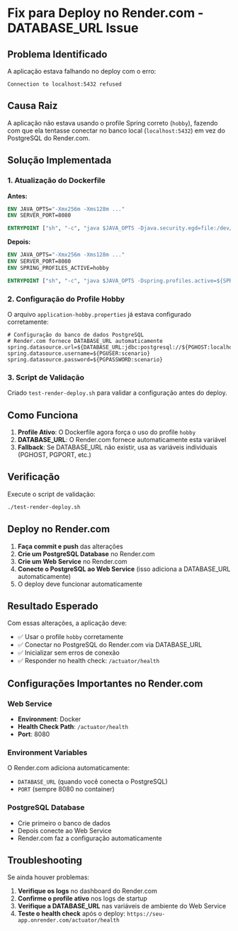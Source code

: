 # Fix para Deploy no Render.com - DATABASE_URL Issue

## Problema Identificado

A aplicação estava falhando no deploy com o erro:
```
Connection to localhost:5432 refused
```

## Causa Raiz

A aplicação não estava usando o profile Spring correto (`hobby`), fazendo com que ela tentasse conectar no banco local (`localhost:5432`) em vez do PostgreSQL do Render.com.

## Solução Implementada

### 1. Atualização do Dockerfile

**Antes:**
```dockerfile
ENV JAVA_OPTS="-Xmx256m -Xms128m ..."
ENV SERVER_PORT=8080

ENTRYPOINT ["sh", "-c", "java $JAVA_OPTS -Djava.security.egd=file:/dev/./urandom -jar app.jar"]
```

**Depois:**
```dockerfile
ENV JAVA_OPTS="-Xmx256m -Xms128m ..."
ENV SERVER_PORT=8080
ENV SPRING_PROFILES_ACTIVE=hobby

ENTRYPOINT ["sh", "-c", "java $JAVA_OPTS -Dspring.profiles.active=${SPRING_PROFILES_ACTIVE} -Djava.security.egd=file:/dev/./urandom -jar app.jar"]
```

### 2. Configuração do Profile Hobby

O arquivo `application-hobby.properties` já estava configurado corretamente:

```properties
# Configuração do banco de dados PostgreSQL
# Render.com fornece DATABASE_URL automaticamente
spring.datasource.url=${DATABASE_URL:jdbc:postgresql://${PGHOST:localhost}:${PGPORT:5432}/${PGDATABASE:local}}
spring.datasource.username=${PGUSER:scenario}
spring.datasource.password=${PGPASSWORD:scenario}
```

### 3. Script de Validação

Criado `test-render-deploy.sh` para validar a configuração antes do deploy.

## Como Funciona

1. **Profile Ativo**: O Dockerfile agora força o uso do profile `hobby`
2. **DATABASE_URL**: O Render.com fornece automaticamente esta variável
3. **Fallback**: Se DATABASE_URL não existir, usa as variáveis individuais (PGHOST, PGPORT, etc.)

## Verificação

Execute o script de validação:
```bash
./test-render-deploy.sh
```

## Deploy no Render.com

1. **Faça commit e push** das alterações
2. **Crie um PostgreSQL Database** no Render.com
3. **Crie um Web Service** no Render.com
4. **Conecte o PostgreSQL ao Web Service** (isso adiciona a DATABASE_URL automaticamente)
5. O deploy deve funcionar automaticamente

## Resultado Esperado

Com essas alterações, a aplicação deve:
- ✅ Usar o profile `hobby` corretamente
- ✅ Conectar no PostgreSQL do Render.com via DATABASE_URL
- ✅ Inicializar sem erros de conexão
- ✅ Responder no health check: `/actuator/health`

## Configurações Importantes no Render.com

### Web Service
- **Environment**: Docker
- **Health Check Path**: `/actuator/health`
- **Port**: 8080

### Environment Variables
O Render.com adiciona automaticamente:
- `DATABASE_URL` (quando você conecta o PostgreSQL)
- `PORT` (sempre 8080 no container)

### PostgreSQL Database
- Crie primeiro o banco de dados
- Depois conecte ao Web Service
- Render.com faz a configuração automaticamente

## Troubleshooting

Se ainda houver problemas:

1. **Verifique os logs** no dashboard do Render.com
2. **Confirme o profile ativo** nos logs de startup
3. **Verifique a DATABASE_URL** nas variáveis de ambiente do Web Service
4. **Teste o health check** após o deploy: `https://seu-app.onrender.com/actuator/health`
